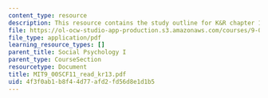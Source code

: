 ```yaml
---
content_type: resource
description: This resource contains the study outline for K&R chapter 13.
file: https://ol-ocw-studio-app-production.s3.amazonaws.com/courses/9-00sc-introduction-to-psychology-fall-2011/4f3f0ab1b8f44d77afd2fd56d8e1d1b5_MIT9_00SCF11_read_kr13.pdf
file_type: application/pdf
learning_resource_types: []
parent_title: Social Psychology I
parent_type: CourseSection
resourcetype: Document
title: MIT9_00SCF11_read_kr13.pdf
uid: 4f3f0ab1-b8f4-4d77-afd2-fd56d8e1d1b5
---
```


